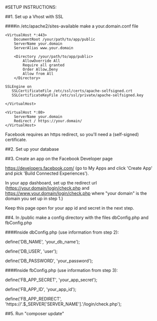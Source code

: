 #SETUP INSTRUCTIONS:

##1. Set up a Vhost with SSL

####in /etc/apache2/sites-available make a your.domain.conf file

```apacheconf
<VirtualHost *:443>
    DocumentRoot /your/path/to/app/public
    ServerName your.domain
    ServerAlias www.your.domain

    <Directory /your/path/to/app/public>
        AllowOverride All
        Require all granted
        Order Allow,Deny
        Allow from All
    </Directory>

SSLEngine on
   SSLCertificateFile /etc/ssl/certs/apache-selfsigned.crt
   SSLCertificateKeyFile /etc/ssl/private/apache-selfsigned.key

</VirtualHost>

<VirtualHost *:80>
    ServerName your.domain
    Redirect / https://your.domain/
</VirtualHost>

```

Facebook requires an https redirect, so you'll need a (self-signed) certificate.

##2. Set up your database

##3. Create an app on the Facebook Developer page

https://developers.facebook.com/ (go to My Apps and click 'Create App' and pick 'Build Connected Experiences').

In your app dashboard, set up the redirect url (https://your.domain/login/check.php and https://www.your.domain/login/check.php where "your domain" is the domain you set up in step 1.)

Keep this page open for your app id and secret in the next step.

##4. In /public make a config directory with the files dbConfig.php and fbConfig.php

####Inside dbConfig.php (use information from step 2):

define('DB_NAME', 'your_db_name'); 

define('DB_USER', 'user');

define('DB_PASSWORD', 'your_password');

####Inside fbConfig.php (use information from step 3):

define('FB_APP_SECRET', 'your_app_secret');

define('FB_APP_ID', 'your_app_id');

define('FB_APP_REDIRECT', 'https://'.$_SERVER['SERVER_NAME'].'/login/check.php');


##5. Run "composer update" 
